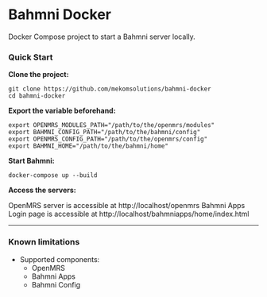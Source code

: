 # Bahmni Docker

Docker Compose project to start a Bahmni server locally.

### Quick Start

**Clone the project:**
```
git clone https://github.com/mekomsolutions/bahmni-docker
cd bahmni-docker
```

**Export the variable beforehand:**
```
export OPENMRS_MODULES_PATH="/path/to/the/openmrs/modules"
export BAHMNI_CONFIG_PATH="/path/to/the/bahmni/config"
export OPENMRS_CONFIG_PATH="/path/to/the/openmrs/config"
export BAHMNI_HOME="/path/to/the/bahmni/home"
```

**Start Bahmni:**
```
docker-compose up --build
```

**Access the servers:**

OpenMRS server is accessible at http://localhost/openmrs
Bahmni Apps Login page is accessible at http://localhost/bahmniapps/home/index.html

----

### Known limitations

- Supported components:
  - OpenMRS
  - Bahmni Apps
  - Bahmni Config

